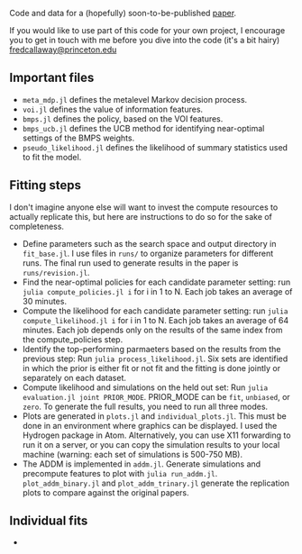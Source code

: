 Code and data for a (hopefully) soon-to-be-published [paper](https://psyarxiv.com/57v6k).

If you would like to use part of this code for your own project, I encourage you to get in touch with me before you dive into the code (it's a bit hairy) fredcallaway@princeton.edu

## Important files

- `meta_mdp.jl` defines the metalevel Markov decision process.
- `voi.jl` defines the value of information features.
- `bmps.jl` defines the policy, based on the VOI features.
- `bmps_ucb.jl` defines the UCB method for identifying near-optimal settings of the BMPS weights.
- `pseudo_likelihood.jl` defines the likelihood of summary statistics used to fit the model.

## Fitting steps

I don't imagine anyone else will want to invest the compute resources to actually replicate this, but here are instructions to do so for the sake of completeness.

- Define parameters such as the search space and output directory in `fit_base.jl`. I use files in `runs/` to organize parameters for different runs. The final run used to generate results in the paper is `runs/revision.jl`.
- Find the near-optimal policies for each candidate parameter setting: run `julia compute_policies.jl i` for i in 1 to N. Each job takes an average of 30 minutes.
- Compute the likelihood for each candidate parameter setting: run `julia compute_likelihood.jl i` for i in 1 to N. Each job takes an average of 64 minutes. Each job depends only on the results of the same index from the compute_policies step.
- Identify the top-performing parmaeters based on the results from the previous step: Run `julia process_likelihood.jl`. Six sets are identified in which the prior is either fit or not fit and the fitting is done jointly or separately on each dataset.
- Compute likelihood and simulations on the held out set: Run `julia evaluation.jl joint PRIOR_MODE`. PRIOR_MODE can be `fit`, `unbiased`, or `zero`. To generate the full results, you need to run all three modes.
- Plots are generated in `plots.jl` and `individual_plots.jl`. This must be done in an environment where graphics can be displayed. I used the Hydrogen package in Atom. Alternatively, you can use X11 forwarding to run it on a server, or you can copy the simulation results to your local machine (warning: each set of simulations is 500-750 MB).
- The ADDM is implemented in `addm.jl`. Generate simulations and precompute features to plot with `julia run_addm.jl`. `plot_addm_binary.jl` and `plot_addm_trinary.jl` generate the replication plots to compare against the original papers.
<!-- - Run `julia plots.jl RUN_NAME FIT_MODE-FIT_PRIOR`.  As such, it is  -->

## Individual fits

- 


